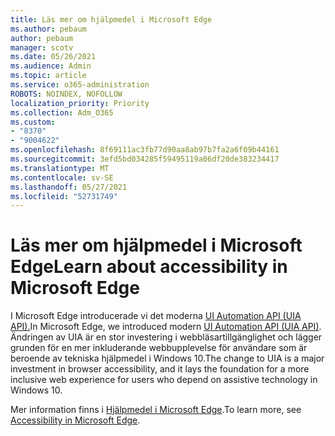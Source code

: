 ```yaml
---
title: Läs mer om hjälpmedel i Microsoft Edge
ms.author: pebaum
author: pebaum
manager: scotv
ms.date: 05/26/2021
ms.audience: Admin
ms.topic: article
ms.service: o365-administration
ROBOTS: NOINDEX, NOFOLLOW
localization_priority: Priority
ms.collection: Adm_O365
ms.custom:
- "8370"
- "9004622"
ms.openlocfilehash: 8f69111ac3fb77d90aa8ab97b7fa2a6f09b44161
ms.sourcegitcommit: 3efd5bd034285f59495119a06df20de383234417
ms.translationtype: MT
ms.contentlocale: sv-SE
ms.lasthandoff: 05/27/2021
ms.locfileid: "52731749"
---
```

# <a name="learn-about-accessibility-in-microsoft-edge"></a><span data-ttu-id="158a8-102">Läs mer om hjälpmedel i Microsoft Edge</span><span class="sxs-lookup"><span data-stu-id="158a8-102">Learn about accessibility in Microsoft Edge</span></span>

<span data-ttu-id="158a8-103">I Microsoft Edge introducerade vi det moderna [UI Automation API (UIA API).](https://go.microsoft.com/fwlink/?linkid=2153423)</span><span class="sxs-lookup"><span data-stu-id="158a8-103">In Microsoft Edge, we introduced modern [UI Automation API (UIA API)](https://go.microsoft.com/fwlink/?linkid=2153423).</span></span> <span data-ttu-id="158a8-104">Ändringen av UIA är en stor investering i webbläsartillgänglighet och lägger grunden för en mer inkluderande webbupplevelse för användare som är beroende av tekniska hjälpmedel i Windows 10.</span><span class="sxs-lookup"><span data-stu-id="158a8-104">The change to UIA is a major investment in browser accessibility, and it lays the foundation for a more inclusive web experience for users who depend on assistive technology in Windows 10.</span></span> 

<span data-ttu-id="158a8-105">Mer information finns i [Hjälpmedel i Microsoft Edge](https://go.microsoft.com/fwlink/?linkid=2153512).</span><span class="sxs-lookup"><span data-stu-id="158a8-105">To learn more, see [Accessibility in Microsoft Edge](https://go.microsoft.com/fwlink/?linkid=2153512).</span></span>
